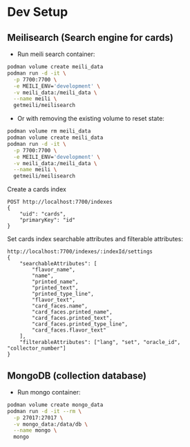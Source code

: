 # Dev Setup

## Meilisearch (Search engine for cards)

- Run meili search container:
```bash
podman volume create meili_data
podman run -d -it \
  -p 7700:7700 \
  -e MEILI_ENV='development' \
  -v meili_data:/meili_data \
  --name meili \
  getmeili/meilisearch
```

- Or with removing the existing volume to reset state:
```bash
podman volume rm meili_data
podman volume create meili_data
podman run -d -it \
  -p 7700:7700 \
  -e MEILI_ENV='development' \
  -v meili_data:/meili_data \
  --name meili \
  getmeili/meilisearch
```

Create a cards index
```http request
POST http://localhost:7700/indexes
{
    "uid": "cards",
    "primaryKey": "id"
}
```

Set cards index searchable attributes and filterable attributes:
```http request
http://localhost:7700/indexes/:indexId/settings
{
    "searchableAttributes": [
        "flavor_name",
        "name",
        "printed_name",
        "printed_text",
        "printed_type_line",
        "flavor_text",
        "card_faces.name",
        "card_faces.printed_name",
        "card_faces.printed_text",
        "card_faces.printed_type_line",
        "card_faces.flavor_text"
    ],
    "filterableAttributes": ["lang", "set", "oracle_id", "collector_number"]
}
```

## MongoDB (collection database)

- Run mongo container:
```bash
podman volume create mongo_data
podman run -d -it --rm \
  -p 27017:27017 \
  -v mongo_data:/data/db \
  --name mongo \
  mongo
```